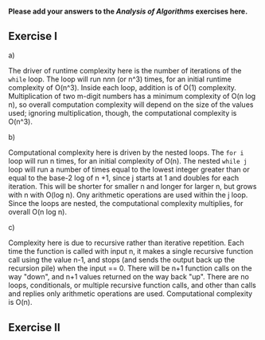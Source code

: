 #### Please add your answers to the ***Analysis of  Algorithms*** exercises here.

## Exercise I

a)

The driver of runtime complexity here is the number of iterations of the `while` loop. The loop will run n*n*n (or n^3) times, for an initial runtime complexity of O(n^3). Inside each loop, addition is of O(1) complexity. Multiplication of two m-digit numbers has a minimum complexity of O(n log n), so overall computation complexity will depend on the size of the values used; ignoring multiplication, though, the computational complexity is O(n^3).

b)

Computational complexity here is driven by the nested loops. The `for i` loop will run n times, for an initial complexity of O(n). The nested `while j` loop will run a number of times equal to the lowest integer greater than or equal to the base-2 log of n +1, since j starts at 1 and doubles for each iteration. This will be shorter for smaller n and longer for larger n, but grows with n with O(log n). Ony arithmetic operations are used within the j loop. Since the loops are nested, the computational complexity multiplies, for overall O(n log n).

c)

Complexity here is due to recursive rather than iterative repetition. Each time the function is called with input n, it makes a single recursive function call using the value n-1, and stops (and sends the output back up the recursion pile) when the input == 0. There will be n+1 function calls on the way "down", and n+1 values returned on the way back "up". There are no loops, conditionals, or multiple recursive function calls, and other than calls and replies only arithmetic operations are used. Computational complexity is O(n).

## Exercise II


